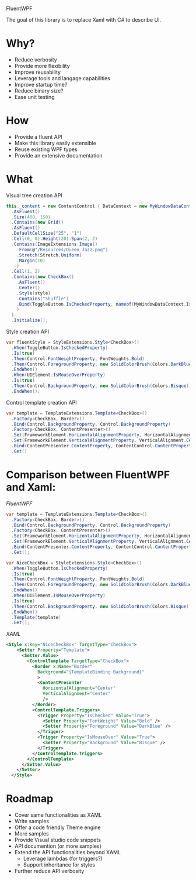 FluentWPF

The goal of this library is to replace Xaml with C# to describe UI.

# Why?
- Reduce verbosity
- Provide more flexibility
- Improve reusability
- Leverage tools and langage capabilities
- Improve startup time?
- Reduce binary size?
- Ease unit testing

# How
- Provide a fluent API
- Make this library easily extensible
- Reuse existing WPF types
- Provide an extensive documentation

# What
Visual tree creation API

```csharp
this._content = new ContentControl { DataContext = new MyWindowDataContext() }
  .AsFluent()
  .Size(400, 150)
  .Contains(new Grid()
  .AsFluent()
  .DefaultCellSize("25", "1")
  .Cell(0, 0).Height(20).Span(2, 2)
  .Contains(ImageExtensions.Image()
    .From(@"/Resources/Queen_Jazz.png")
    .Stretch(Stretch.Uniform)
    .Margin(10)
    )
  .Cell(1, 2)
  .Contains(new CheckBox()
    .AsFluent()
    .Center()
    .Style(style)
    .Contains("Shuffle")
    .Bind(ToggleButton.IsCheckedProperty, nameof(MyWindowDataContext.IsShuffleEnabled), BindingMode.OneWay)
    )
  )
  .Initialize();
```

Style creation API
```csharp
var fluentStyle = StyleExtensions.Style<CheckBox>()
  .When(ToggleButton.IsCheckedProperty)
  .Is(true)
  .Then(Control.FontWeightProperty, FontWeights.Bold)
  .Then(Control.ForegroundProperty, new SolidColorBrush(Colors.DarkBlue))
  .EndWhen()
  .When(UIElement.IsMouseOverProperty)
  .Is(true)
  .Then(Control.BackgroundProperty, new SolidColorBrush(Colors.Bisque))
  .EndWhen();
```

Control template creation API
```csharp
var template = TemplateExtensions.Template<CheckBox>()
  .Factory<CheckBox, Border>()
  .Bind(Control.BackgroundProperty, Control.BackgroundProperty)
  .Factory<CheckBox, ContentPresenter>()
  .Set(FrameworkElement.HorizontalAlignmentProperty, HorizontalAlignment.Center)
  .Set(FrameworkElement.VerticalAlignmentProperty, VerticalAlignment.Center)
  .Bind(ContentPresenter.ContentProperty, ContentControl.ContentProperty)
  .Get()
```
# Comparison between FluentWPF and Xaml:

*FluentWPF*

```csharp
var template = TemplateExtensions.Template<CheckBox>()
  .Factory<CheckBox, Border>()
  .Bind(Control.BackgroundProperty, Control.BackgroundProperty)
  .Factory<CheckBox, ContentPresenter>()
  .Set(FrameworkElement.HorizontalAlignmentProperty, HorizontalAlignment.Center)
  .Set(FrameworkElement.VerticalAlignmentProperty, VerticalAlignment.Center)
  .Bind(ContentPresenter.ContentProperty, ContentControl.ContentProperty)
  .Get();

var NiceCheckBox = StyleExtensions.Style<CheckBox>()
  .When(ToggleButton.IsCheckedProperty)
  .Is(true)
  .Then(Control.FontWeightProperty, FontWeights.Bold)
  .Then(Control.ForegroundProperty, new SolidColorBrush(Colors.DarkBlue))
  .EndWhen()
  .When(UIElement.IsMouseOverProperty)
  .Is(true)
  .Then(Control.BackgroundProperty, new SolidColorBrush(Colors.Bisque))
  .EndWhen()
  .Template(template)
  .Get();
```    
*XAML*

```xml
<Style x:Key="NiceCheckBox" TargetType="CheckBox">
    <Setter Property="Template">
      <Setter.Value>
        <ControlTemplate TargetType="CheckBox">
          <Border x:Name="Border"
            Background="{TemplateBinding Background}"
            >
            <ContentPresenter
              HorizontalAlignment="Center"
              VerticalAlignment="Center"
              />
          </Border>
          <ControlTemplate.Triggers>
            <Trigger Property="IsChecked" Value="True">
              <Setter Property="FontWeight" Value="Bold" />
              <Setter Property="Foreground" Value="DarkBlue" />
            </Trigger>
            <Trigger Property="IsMouseOver" Value="True">
              <Setter Property="Background" Value="Bisque" />
            </Trigger>
          </ControlTemplate.Triggers>
        </ControlTemplate>
      </Setter.Value>
    </Setter>
  </Style>
  ```
  
# Roadmap
- Cover same functionalities as XAML
- Write samples
- Offer a code friendly Theme engine
- More samples
- Provide Visual studio code snippets
- API documention (or more samples)
- Extend the API functionalities beyond XAML
  - Leverage lambdas (for triggers?)
  - Support inheritance for styles
- Further reduce API verbosity